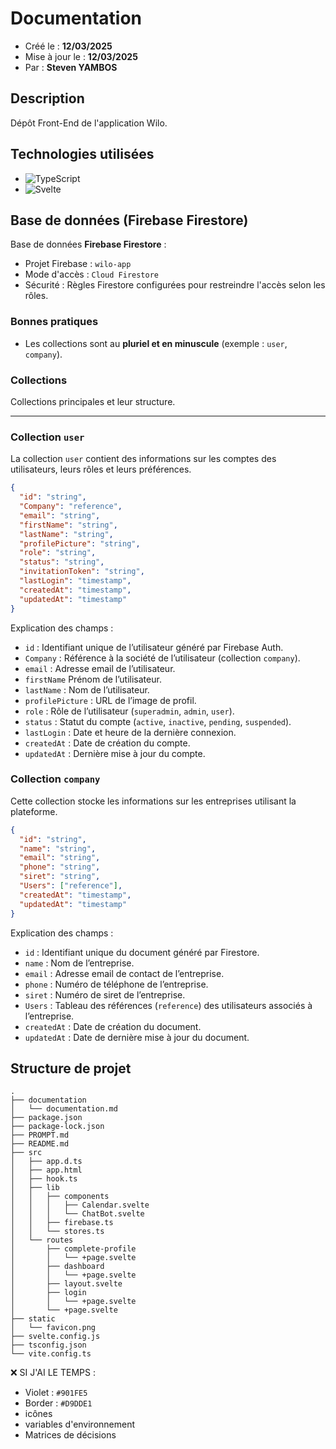 # Documentation

- Créé le : **12/03/2025**
- Mise à jour le : **12/03/2025**
- Par : **Steven YAMBOS**

## Description

Dépôt Front-End de l'application Wilo.

## Technologies utilisées

- ![TypeScript](https://img.shields.io/badge/typescript-%23007ACC.svg?style=for-the-badge&logo=typescript&logoColor=white)
- ![Svelte](https://img.shields.io/badge/svelte-%23f1413d.svg?style=for-the-badge&logo=svelte&logoColor=white)

## Base de données (Firebase Firestore)

Base de données **Firebase Firestore** :

- Projet Firebase : `wilo-app`
- Mode d'accès : `Cloud Firestore`
- Sécurité : Règles Firestore configurées pour restreindre l'accès selon les rôles.

### Bonnes pratiques

- Les collections sont au **pluriel et en minuscule** (exemple : `user`, `company`).

### Collections

Collections principales et leur structure.

---

### Collection `user`

La collection `user` contient des informations sur les comptes des utilisateurs, leurs rôles et leurs préférences.

```json
{
  "id": "string",
  "Company": "reference", 
  "email": "string",
  "firstName": "string",
  "lastName": "string",
  "profilePicture": "string",
  "role": "string",
  "status": "string",
  "invitationToken": "string",
  "lastLogin": "timestamp",
  "createdAt": "timestamp",
  "updatedAt": "timestamp"
}
```

Explication des champs :

- `id` : Identifiant unique de l’utilisateur généré par Firebase Auth.
- `Company` : Référence à la société de l’utilisateur (collection `company`).
- `email` : Adresse email de l’utilisateur.
- `firstName` Prénom de l’utilisateur.
- `lastName` : Nom de l’utilisateur.
- `profilePicture` : URL de l’image de profil.
- `role`  : Rôle de l’utilisateur (`superadmin`, `admin`, `user`).
- `status` : Statut du compte (`active`, `inactive`, `pending`, `suspended`).
- `lastLogin`  : Date et heure de la dernière connexion.
- `createdAt`  : Date de création du compte.
- `updatedAt`  : Dernière mise à jour du compte.

### Collection `company`

Cette collection stocke les informations sur les entreprises utilisant la plateforme.

```json
{
  "id": "string",
  "name": "string",
  "email": "string",
  "phone": "string",
  "siret": "string",
  "Users": ["reference"],
  "createdAt": "timestamp",
  "updatedAt": "timestamp"
}
```

Explication des champs :

- `id` : Identifiant unique du document généré par Firestore.
- `name` : Nom de l’entreprise.  
- `email` : Adresse email de contact de l’entreprise.
- `phone` : Numéro de téléphone de l’entreprise.
- `siret` : Numéro de siret de l’entreprise.
- `Users` : Tableau des références (`reference`) des utilisateurs associés à l’entreprise.
- `createdAt` : Date de création du document.  
- `updatedAt` : Date de dernière mise à jour du document.

## Structure de projet

```shell
.
├── documentation
│   └── documentation.md
├── package.json
├── package-lock.json
├── PROMPT.md
├── README.md
├── src
│   ├── app.d.ts
│   ├── app.html
│   ├── hook.ts
│   ├── lib
│   │   ├── components
│   │   │   ├── Calendar.svelte
│   │   │   └── ChatBot.svelte
│   │   ├── firebase.ts
│   │   └── stores.ts
│   └── routes
│       ├── complete-profile
│       │   └── +page.svelte
│       ├── dashboard
│       │   └── +page.svelte
│       ├── layout.svelte
│       ├── login
│       │   └── +page.svelte
│       └── +page.svelte
├── static
│   └── favicon.png
├── svelte.config.js
├── tsconfig.json
└── vite.config.ts
```

❌ SI J'AI LE TEMPS :

- Violet : `#901FE5`
- Border : `#D9DDE1`
- icônes
- variables d'environnement
- Matrices de décisions
